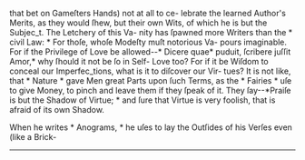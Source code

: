 that bet on Gameſters Hands) not at all to ce-
lebrate the learned Author's Merits, as they
would ſhew, but their own Wits, of which he
is but the Subjec\_t.  The Letchery of this Va-
nity has ſpawned more Writers than the * civil
Law\: * For thoſe, whoſe Modeſty muſt notorious Va-
pours imaginable.  For if the Privilege of
Love be allowed--* Dicere quae* puduit, ſcribere
juſſit Amor,* why ſhould it not be ſo in Self-
Love too? For if it be Wiſdom to conceal our
Imperfec_tions, what is it to diſcover our Vir-
tues? It is not like, that * Nature * gave Men
great Parts upon ſuch Terms, as the * Fairies *
uſe to give Money, to pinch and leave them
if they ſpeak of it.  They ſay--*Praiſe is but
the Shadow of Virtue; * and ſure that Virtue is
very foolish, that is afraid of its own Shadow.

  When he writes * Anograms, * he uſes to lay
the Outſides of his Verſes even (like a Brick-

---
